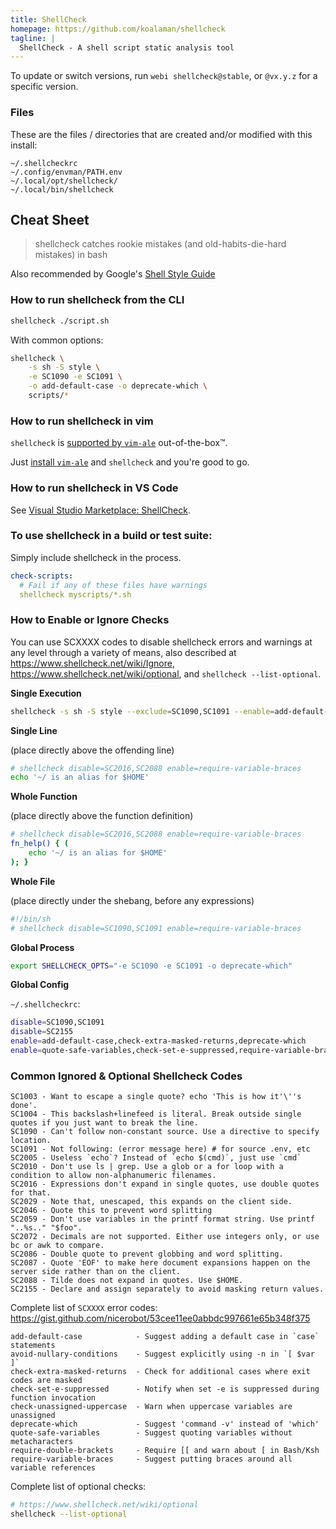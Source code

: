 ```yaml
---
title: ShellCheck
homepage: https://github.com/koalaman/shellcheck
tagline: |
  ShellCheck - A shell script static analysis tool
---
```


To update or switch versions, run `webi shellcheck@stable`, or `@vx.y.z` for a
specific version.

### Files

These are the files / directories that are created and/or modified with this
install:

```text
~/.shellcheckrc
~/.config/envman/PATH.env
~/.local/opt/shellcheck/
~/.local/bin/shellcheck
```

## Cheat Sheet

> shellcheck catches rookie mistakes (and old-habits-die-hard mistakes) in bash

Also recommended by Google's
[Shell Style Guide](https://google.github.io/styleguide/shellguide.html)

### How to run shellcheck from the CLI

```sh
shellcheck ./script.sh
```

With common options:

```sh
shellcheck \
    -s sh -S style \
    -e SC1090 -e SC1091 \
    -o add-default-case -o deprecate-which \
    scripts/*
```

### How to run shellcheck in vim

`shellcheck` is
[supported by `vim-ale`](https://github.com/dense-analysis/ale/blob/master/supported-tools.md)
out-of-the-box™.

Just [install `vim-ale`](https://webinstall.dev/vim-ale) and `shellcheck` and
you're good to go.

### How to run shellcheck in VS Code

See
[Visual Studio Marketplace: ShellCheck](https://marketplace.visualstudio.com/items?itemName=timonwong.shellcheck).

### To use shellcheck in a build or test suite:

Simply include shellcheck in the process.

```yaml
check-scripts:
  # Fail if any of these files have warnings
  shellcheck myscripts/*.sh
```

### How to Enable or Ignore Checks

You can use SCXXXX codes to disable shellcheck errors and warnings at any level
through a variety of means, also described at
<https://www.shellcheck.net/wiki/Ignore>,
<https://www.shellcheck.net/wiki/optional>, and `shellcheck --list-optional`.

**Single Execution**

```sh
shellcheck -s sh -S style --exclude=SC1090,SC1091 --enable=add-default-case */*.sh
```

**Single Line**

(place directly above the offending line)

```sh
# shellcheck disable=SC2016,SC2088 enable=require-variable-braces
echo '~/ is an alias for $HOME'
```

**Whole Function**

(place directly above the function definition)

```sh
# shellcheck disable=SC2016,SC2088 enable=require-variable-braces
fn_help() { (
    echo '~/ is an alias for $HOME'
); }
```

**Whole File**

(place directly under the shebang, before any expressions)

```sh
#!/bin/sh
# shellcheck disable=SC1090,SC1091 enable=require-variable-braces
```

**Global Process**

```sh
export SHELLCHECK_OPTS="-e SC1090 -e SC1091 -o deprecate-which"
```

**Global Config**

`~/.shellcheckrc`:

```sh
disable=SC1090,SC1091
disable=SC2155
enable=add-default-case,check-extra-masked-returns,deprecate-which
enable=quote-safe-variables,check-set-e-suppressed,require-variable-braces
```

### Common Ignored & Optional Shellcheck Codes

```text
SC1003 - Want to escape a single quote? echo 'This is how it'\''s done'.
SC1004 - This backslash+linefeed is literal. Break outside single quotes if you just want to break the line.
SC1090 - Can't follow non-constant source. Use a directive to specify location.
SC1091 - Not following: (error message here) # for source .env, etc
SC2005 - Useless `echo`? Instead of `echo $(cmd)`, just use `cmd`
SC2010 - Don't use ls | grep. Use a glob or a for loop with a condition to allow non-alphanumeric filenames.
SC2016 - Expressions don't expand in single quotes, use double quotes for that.
SC2029 - Note that, unescaped, this expands on the client side.
SC2046 - Quote this to prevent word splitting
SC2059 - Don't use variables in the printf format string. Use printf "..%s.." "$foo".
SC2072 - Decimals are not supported. Either use integers only, or use bc or awk to compare.
SC2086 - Double quote to prevent globbing and word splitting.
SC2087 - Quote 'EOF' to make here document expansions happen on the server side rather than on the client.
SC2088 - Tilde does not expand in quotes. Use $HOME.
SC2155 - Declare and assign separately to avoid masking return values.
```

Complete list of `SCXXXX` error codes:
<https://gist.github.com/nicerobot/53cee11ee0abbdc997661e65b348f375>

```text
add-default-case            - Suggest adding a default case in `case` statements
avoid-nullary-conditions    - Suggest explicitly using -n in `[ $var ]`
check-extra-masked-returns  - Check for additional cases where exit codes are masked
check-set-e-suppressed      - Notify when set -e is suppressed during function invocation
check-unassigned-uppercase  - Warn when uppercase variables are unassigned
deprecate-which             - Suggest 'command -v' instead of 'which'
quote-safe-variables        - Suggest quoting variables without metacharacters
require-double-brackets     - Require [[ and warn about [ in Bash/Ksh
require-variable-braces     - Suggest putting braces around all variable references
```

Complete list of optional checks:

```sh
# https://www.shellcheck.net/wiki/optional
shellcheck --list-optional
```
